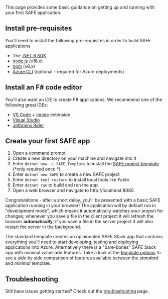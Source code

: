 This page provides some basic guidance on getting up and running with your first SAFE application.

## Install pre-requisites

You'll need to install the following pre-requisites in order to build SAFE applications

* The [.NET 6 SDK](https://dotnet.microsoft.com/download/dotnet/6.0)
* [node.js](https://nodejs.org/) (v16.x)
* [npm](https://www.npmjs.com/) (v8.x)
* [Azure CLI](https://docs.microsoft.com/en-us/cli/azure/install-azure-cli?view=azure-cli-latest) (optional - required for Azure deployments)

## Install an F# code editor

You'll also want an IDE to create F# applications. We recommend one of the following great IDEs:

* [VS Code](https://code.visualstudio.com/) + [Ionide](https://github.com/ionide/ionide-vscode-fsharp) extension
* [Visual Studio](https://www.visualstudio.com/downloads/)
* [Jetbrains Rider](https://www.jetbrains.com/rider/)

## Create your first SAFE app

1. Open a command prompt
1. Create a new directory on your machine and navigate into it
1. Enter `dotnet new -i SAFE.Template` to install the [SAFE project template](template-overview.md) (*only required once *)
1. Enter `dotnet new SAFE` to create a new SAFE project
1. Enter `dotnet tool restore` to install local tools like Fable.
1. Enter `dotnet run` to build and run the app
1. Open a web browser and navigate to http://localhost:8080.

Congratulations - after a short delay, you'll be presented with a basic SAFE application running in your browser! The application will by default run in "development mode", which means it automatically watches your project for changes; whenever you save a file in the client project it will refresh the browser **automatically**; if you save a file in the server project it will also restart the server in the background.

The standard template creates an opinionated SAFE Stack app that contains everything you'll need to start developing, testing and deploying applications into Azure. Alternatively there is a "bare-bones" SAFE Stack app with minimal value-add features. Take a look at the [template options](template-overview.md#template-options) to see a side by side comparison of features available between the *standard* and *minimal* template.

## Troubleshooting
Still have issues getting started? Check out the [troubleshooting](faq-troubleshooting.md) page.
